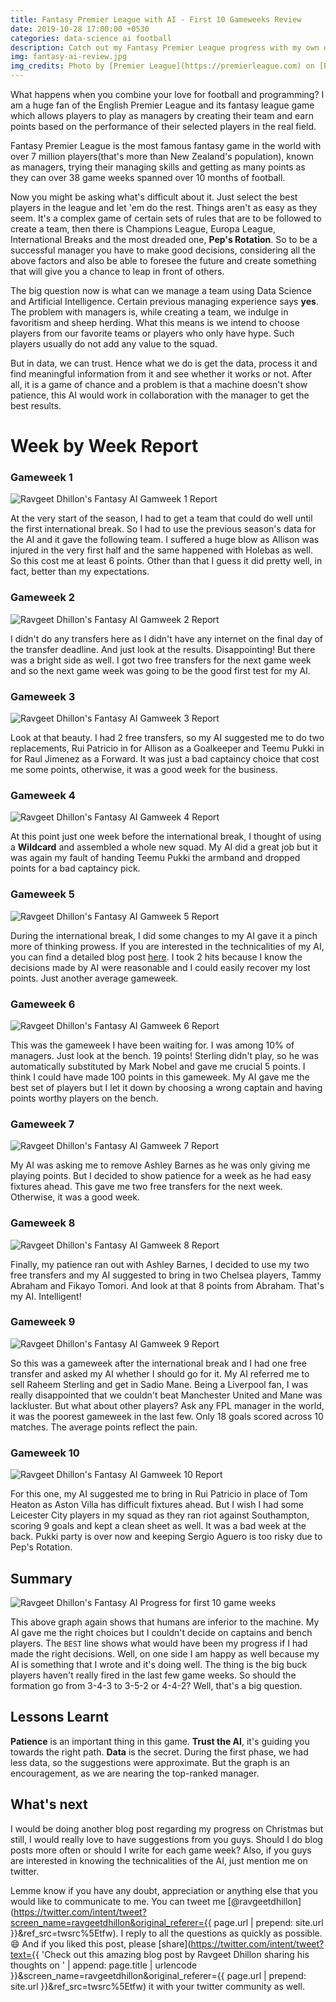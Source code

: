 ```yaml
---
title: Fantasy Premier League with AI - First 10 Gameweeks Review
date: 2019-10-28 17:00:00 +0530
categories: data-science ai football
description: Catch out my Fantasy Premier League progress with my own developed Fantasy AI over the first ten game weeks.
img: fantasy-ai-review.jpg
img_credits: Photo by [Premier League](https://premierleague.com) on [Premier League](https://premierleague.com)
---
```


What happens when you combine your love for football and programming? I am a huge fan of the English Premier League and its fantasy league game which allows players to play as managers by creating their team and earn points based on the performance of their selected players in the real field.

Fantasy Premier League is the most famous fantasy game in the world with over 7 million players(that's more than New Zealand's population), known as managers, trying their managing skills and getting as many points as they can over 38 game weeks spanned over 10 months of football.

Now you might be asking what's difficult about it. Just select the best players in the league and let 'em do the rest. Things aren't as easy as they seem. It's a complex game of certain sets of rules that are to be followed to create a team, then there is Champions League, Europa League, International Breaks and the most dreaded one, **Pep's Rotation**. So to be a successful manager you have to make good decisions, considering all the above factors and also be able to foresee the future and create something that will give you a chance to leap in front of others.

The big question now is what can we manage a team using Data Science and Artificial Intelligence. Certain previous managing experience says **yes**. The problem with managers is, while creating a team, we indulge in favoritism and sheep herding. What this means is we intend to choose players from our favorite teams or players who only have hype. Such players usually do not add any value to the squad.

But in data, we can trust. Hence what we do is get the data, process it and find meaningful information from it and see whether it works or not. After all, it is a game of chance and a problem is that a machine doesn't show patience, this AI would work in collaboration with the manager to get the best results.

# Week by Week Report

### Gameweek 1

![Ravgeet Dhillon's Fantasy AI Gamweek 1 Report](/assets/img/blog/ravgeet-dhillon-fpl-ai-gw1.png)

At the very start of the season, I had to get a team that could do well until the first international break. So I had to use the previous season's data for the AI and it gave the following team. I suffered a huge blow as Allison was injured in the very first half and the same happened with Holebas as well. So this cost me at least 6 points. Other than that I guess it did pretty well, in fact, better than my expectations. 

### Gameweek 2

![Ravgeet Dhillon's Fantasy AI Gamweek 2 Report](/assets/img/blog/ravgeet-dhillon-fpl-ai-gw2.png)

I didn't do any transfers here as I didn't have any internet on the final day of the transfer deadline. And just look at the results. Disappointing! But there was a bright side as well. I got two free transfers for the next game week and so the next game week was going to be the good first test for my AI.

### Gameweek 3

![Ravgeet Dhillon's Fantasy AI Gamweek 3 Report](/assets/img/blog/ravgeet-dhillon-fpl-ai-gw3.png)

Look at that beauty. I had 2 free transfers, so my AI suggested me to do two replacements, Rui Patricio in for Allison as a Goalkeeper and Teemu Pukki in for Raul Jimenez as a Forward. It was just a bad captaincy choice that cost me some points, otherwise, it was a good week for the business.

### Gameweek 4

![Ravgeet Dhillon's Fantasy AI Gamweek 4 Report](/assets/img/blog/ravgeet-dhillon-fpl-ai-gw4.png)

At this point just one week before the international break, I thought of using a **Wildcard** and assembled a whole new squad. My AI did a great job but it was again my fault of handing Teemu Pukki the armband and dropped points for a bad captaincy pick.

### Gameweek 5

![Ravgeet Dhillon's Fantasy AI Gamweek 5 Report](/assets/img/blog/ravgeet-dhillon-fpl-ai-gw5.png)

During the international break, I did some changes to my AI gave it a pinch more of thinking prowess. If you are interested in the technicalities of my AI, you can find a detailed blog post [here](#). I took 2 hits because I know the decisions made by AI were reasonable and I could easily recover my lost points. Just another average gameweek.

### Gameweek 6

![Ravgeet Dhillon's Fantasy AI Gamweek 6 Report](/assets/img/blog/ravgeet-dhillon-fpl-ai-gw6.png)

This was the gameweek I have been waiting for. I was among 10% of managers. Just look at the bench. 19 points! Sterling didn't play, so he was automatically substituted by Mark Nobel and gave me crucial 5 points. I think I could have made 100 points in this gameweek. My AI gave me the best set of players but I let it down by choosing a wrong captain and having points worthy players on the bench.

### Gameweek 7

![Ravgeet Dhillon's Fantasy AI Gamweek 7 Report](/assets/img/blog/ravgeet-dhillon-fpl-ai-gw7.png)

My AI was asking me to remove Ashley Barnes as he was only giving me playing points. But I decided to show patience for a week as he had easy fixtures ahead. This gave me two free transfers for the next week. Otherwise, it was a good week.

### Gameweek 8

![Ravgeet Dhillon's Fantasy AI Gamweek 8 Report](/assets/img/blog/ravgeet-dhillon-fpl-ai-gw8.png)

Finally, my patience ran out with Ashley Barnes, I decided to use my two free transfers and my AI suggested to bring in two Chelsea players, Tammy Abraham and Fikayo Tomori. And look at that 8 points from Abraham. That's my AI. Intelligent!

### Gameweek 9

![Ravgeet Dhillon's Fantasy AI Gamweek 9 Report](/assets/img/blog/ravgeet-dhillon-fpl-ai-gw9.png)

So this was a gameweek after the international break and I had one free transfer and asked my AI whether I should go for it. My AI referred me to sell Raheem Sterling and get in Sadio Mane. Being a Liverpool fan, I was really disappointed that we couldn't beat Manchester United and Mane was lackluster. But what about other players? Ask any FPL manager in the world, it was the poorest gameweek in the last few. Only 18 goals scored across 10 matches. The average points reflect the pain.

### Gameweek 10

![Ravgeet Dhillon's Fantasy AI Gamweek 10 Report](/assets/img/blog/ravgeet-dhillon-fpl-ai-gw10.png)

For this one, my AI suggested me to bring in Rui Patricio in place of Tom Heaton as Aston Villa has difficult fixtures ahead. But I wish I had some Leicester City players in my squad as they ran riot against Southampton, scoring 9 goals and kept a clean sheet as well. It was a bad week at the back. Pukki party is over now and keeping Sergio Aguero is too risky due to Pep's Rotation.

## Summary

![Ravgeet Dhillon's Fantasy AI Progress for first 10 game weeks](/assets/img/blog/ravgeet-dhillon-fantasy-ai-progress-first-10-gameweeks.png)

This above graph again shows that humans are inferior to the machine. My AI gave me the right choices but I couldn't decide on captains and bench players. The `BEST` line shows what would have been my progress if I had made the right decisions. Well, on one side I am happy as well because my AI is something that I wrote and it's doing well. The thing is the big buck players haven't really fired in the last few game weeks. So should the formation go from 3-4-3 to 3-5-2 or 4-4-2? Well, that's a big question.

## Lessons Learnt

**Patience** is an important thing in this game. **Trust the AI**, it's guiding you towards the right path. **Data** is the secret. During the first phase, we had less data, so the suggestions were approximate. But the graph is an encouragement, as we are nearing the top-ranked manager.

## What's next

I would be doing another blog post regarding my progress on Christmas but still, I would really love to have suggestions from you guys. Should I do blog posts more often or should I write for each game week? Also, if you guys are interested in knowing the technicalities of the AI, just mention me on twitter.

Lemme know if you have any doubt, appreciation or anything else that you would like to communicate to me. You can tweet me [@ravgeetdhillon](https://twitter.com/intent/tweet?screen_name=ravgeetdhillon&original_referer={{ page.url | prepend: site.url }}&ref_src=twsrc%5Etfw). I reply to all the questions as quickly as possible. 😄 And if you liked this post, please [share](https://twitter.com/intent/tweet?text={{ 'Check out this amazing blog post by Ravgeet Dhillon sharing his thoughts on ' | append: page.title | urlencode }}&screen_name=ravgeetdhillon&original_referer={{ page.url | prepend: site.url }}&ref_src=twsrc%5Etfw) it with your twitter community as well.